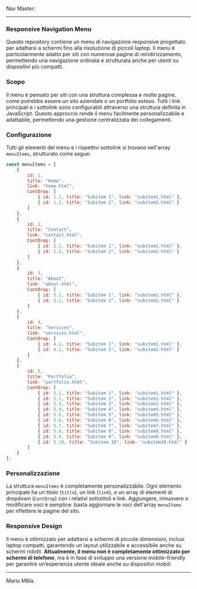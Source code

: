 Nav Master:

---

### Responsive Navigation Menu

Questo repository contiene un menu di navigazione responsive progettato per adattarsi a schermi fino alla risoluzione di piccoli laptop. Il menu è particolarmente adatto per siti con numerose pagine di reindirizzamento, permettendo una navigazione ordinata e strutturata anche per utenti su dispositivi più compatti.

### Scopo

Il menu è pensato per siti con una struttura complessa e molte pagine, come potrebbe essere un sito aziendale o un portfolio esteso. Tutti i link principali e i sottolink sono configurabili attraverso una struttura definita in JavaScript. Questo approccio rende il menu facilmente personalizzabile e adattabile, permettendo una gestione centralizzata dei collegamenti.

### Configurazione

Tutti gli elementi del menu e i rispettivi sottolink si trovano nell'array `menuItems`, strutturato come segue:

```javascript
const menuItems = [
    {
        id: 1,
        title: "Home",
        link: "home.html",
        ContDrop: [
            { id: 1.1, title: "Subitem 1", link: "subitem1.html" },
            { id: 1.2, title: "Subitem 2", link: "subitem2.html" }
        ]
    },
    {
        id: 2,
        title: "Contact",
        link: "contact.html",
        ContDrop: [
            { id: 2.1, title: "Subitem 1", link: "subitem1.html" },
            { id: 2.2, title: "Subitem 2", link: "subitem2.html" }
        ]
    },
    {
        id: 3,
        title: "About",
        link: "about.html",
        ContDrop: [
            { id: 3.1, title: "Subitem 1", link: "subitem1.html" },
            { id: 3.2, title: "Subitem 2", link: "subitem2.html" }
        ]
    },
    {
        id: 4,
        title: "Services",
        link: "services.html",
        ContDrop: [
            { id: 4.1, title: "Subitem 1", link: "subitem1.html" },
            { id: 4.2, title: "Subitem 2", link: "subitem2.html" }
        ]
    },
    {
        id: 5,
        title: "Portfolio",
        link: "portfolio.html",
        ContDrop: [
            { id: 5.1, title: "Subitem 1", link: "subitem1.html" },
            { id: 5.2, title: "Subitem 2", link: "subitem2.html" },
            { id: 5.3, title: "Subitem 3", link: "subitem3.html" },
            { id: 5.4, title: "Subitem 4", link: "subitem4.html" },
            { id: 5.5, title: "Subitem 5", link: "subitem5.html" },
            { id: 5.6, title: "Subitem 6", link: "subitem6.html" },
            { id: 5.7, title: "Subitem 7", link: "subitem7.html" },
            { id: 5.8, title: "Subitem 8", link: "subitem8.html" },
            { id: 5.9, title: "Subitem 9", link: "subitem9.html" },
            { id: 5.10, title: "Subitem 10", link: "subitem10.html" }
        ]
    }
];
```

### Personalizzazione

La struttura `menuItems` è completamente personalizzabile. Ogni elemento principale ha un titolo (`title`), un link (`link`), e un array di elementi di dropdown (`ContDrop`) con i relativi sottotitoli e link. Aggiungere, rimuovere o modificare voci è semplice: basta aggiornare le voci dell'array `menuItems` per riflettere le pagine del sito.

### Responsive Design

Il menu è ottimizzato per adattarsi a schermi di piccole dimensioni, inclusi laptop compatti, garantendo un layout utilizzabile e accessibile anche su schermi ridotti. **Attualmente, il menu non è completamente ottimizzato per schermi di telefono**, ma è in fase di sviluppo una versione mobile-friendly per garantire un’esperienza utente ideale anche su dispositivi mobili.

--- 

Mario M8la.
